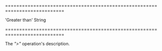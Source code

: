 ===========================================================================
<!--default-->'Greater than'<!--/default-->
<!--type-->String<!--/type-->
===========================================================================

<!--shortDescription-->
The *">"* operation's description.
<!--/shortDescription-->

<!--fullDescription-->

<!--/fullDescription-->